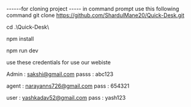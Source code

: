 ------for cloning project -----
in command prompt use this following command
git clone https://github.com/ShardulMane20/Quick-Desk.git

cd .\Quick-Desk\

npm install 

npm run dev


use these credentials for use our webiste

Admin :  sakshi@gmail.com
passs :  abc123

agent : narayanns726@gmail.com
pass : 654321

user : yashkadav52@gmail.com
pass : yash123
